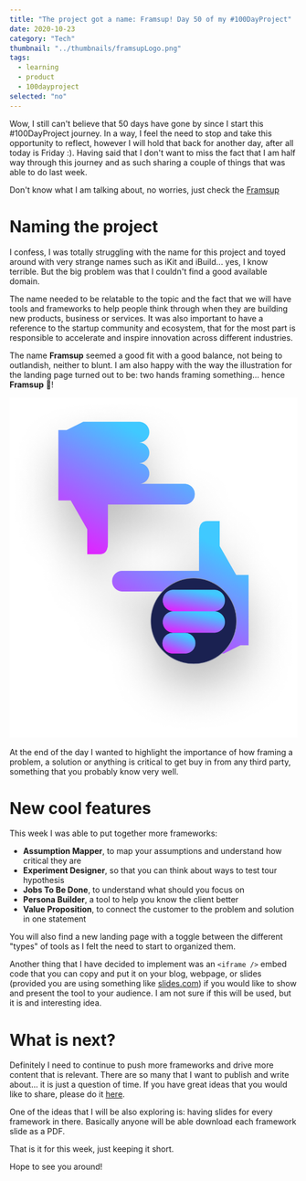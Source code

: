 ```yaml
---
title: "The project got a name: Framsup! Day 50 of my #100DayProject"
date: 2020-10-23
category: "Tech"
thumbnail: "../thumbnails/framsupLogo.png"
tags:
  - learning
  - product
  - 100dayproject
selected: "no"
---
```


Wow, I still can't believe that 50 days have gone by since I start this #100DayProject journey. In a way, I feel the need to stop and take this opportunity to reflect, however I will hold that back for another day, after all today is Friday :). Having said that I don't want to miss the fact that I am half way through this journey and as such sharing a couple of things that was able to do last week.

Don't know what I am talking about, no worries, just check the [Framsup](https://www.framsup.com/)

# Naming the project

I confess, I was totally struggling with the name for this project and toyed around with very strange names such as iKit and iBuild... yes, I know terrible. But the big problem was that I couldn't find a good available domain. 

The name needed to be relatable to the topic and the fact that we will have tools and frameworks to help people think through when they are building new products, business or services. It was also important to have a reference to the startup community and ecosystem, that for the most part is responsible to accelerate and inspire innovation across different industries. 

The name **Framsup** seemed a good fit with a good balance, not being to outlandish, neither to blunt. I am also happy with the way the illustration for the landing page turned out to be: two hands framing something... hence **Framsup** 🤣!

![illustration](../images/framsupIlustration.png)
 
At the end of the day I wanted to highlight the importance of how framing a problem, a solution or anything is critical to get buy in from any third party, something that you probably know very well.   

# New cool features

This week I was able to put together more frameworks: 
- **Assumption Mapper**, to map your assumptions and understand how critical they are
- **Experiment Designer**, so that you can think about ways to test tour hypothesis
- **Jobs To Be Done**, to understand what should you focus on
- **Persona Builder**, a tool to help you know the client better
- **Value Proposition**, to connect the customer to the problem and solution in one statement

You will also find a new landing page with a toggle between the different "types" of tools as I felt the need to start to organized them. 

Another thing that I have decided to implement was an `<iframe />` embed code that you can copy and put it on your blog, webpage, or slides (provided you are using something like [slides.com](https://slides.com/)) if you would like to show and present the tool to your audience. I am not sure if this will be used, but it is and interesting idea. 

# What is next? 

Definitely I need to continue to push more frameworks and drive more content that is relevant. There are so many that I want to publish and write about... it is just a question of time. If you have great ideas that you would like to share, please do it [here](https://forms.gle/zDusbRKxRuLwJDdP7). 

One of the ideas that I will be also exploring is: having slides for every framework in there. Basically anyone will be able download each framework slide as a PDF.

That is it for this week, just keeping it short. 

Hope to see you around!